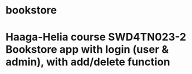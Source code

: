 # bookstore
# Haaga-Helia course SWD4TN023-2 Bookstore app with login (user & admin), with add/delete function
